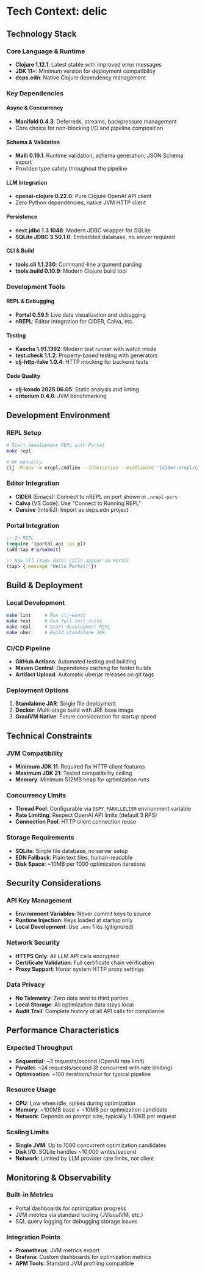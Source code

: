 # Tech Context: delic

## Technology Stack

### Core Language & Runtime
- **Clojure 1.12.1**: Latest stable with improved error messages
- **JDK 11+**: Minimum version for deployment compatibility
- **deps.edn**: Native Clojure dependency management

### Key Dependencies

#### Async & Concurrency
- **Manifold 0.4.3**: Deferreds, streams, backpressure management
- Core choice for non-blocking I/O and pipeline composition

#### Schema & Validation
- **Malli 0.19.1**: Runtime validation, schema generation, JSON Schema export
- Provides type safety throughout the pipeline

#### LLM Integration
- **openai-clojure 0.22.0**: Pure Clojure OpenAI API client
- Zero Python dependencies, native JVM HTTP client

#### Persistence
- **next.jdbc 1.3.1048**: Modern JDBC wrapper for SQLite
- **SQLite JDBC 3.50.1.0**: Embedded database, no server required

#### CLI & Build
- **tools.cli 1.1.230**: Command-line argument parsing
- **tools.build 0.10.9**: Modern Clojure build tool

### Development Tools

#### REPL & Debugging
- **Portal 0.59.1**: Live data visualization and debugging
- **nREPL**: Editor integration for CIDER, Calva, etc.

#### Testing
- **Kaocha 1.91.1392**: Modern test runner with watch mode
- **test.check 1.1.2**: Property-based testing with generators
- **clj-http-fake 1.0.4**: HTTP mocking for backend tests

#### Code Quality
- **clj-kondo 2025.06.05**: Static analysis and linting
- **criterium 0.4.6**: JVM benchmarking

## Development Environment

### REPL Setup
```bash
# Start development REPL with Portal
make repl

# Or manually
clj -M:dev -m nrepl.cmdline --interactive --middleware '[cider.nrepl/cider-middleware]'
```

### Editor Integration
- **CIDER** (Emacs): Connect to nREPL on port shown in `.nrepl-port`
- **Calva** (VS Code): Use "Connect to Running REPL"
- **Cursive** (IntelliJ): Import as deps.edn project

### Portal Integration
```clojure
;; In REPL
(require '[portal.api :as p])
(add-tap #'p/submit)

;; Now all (tap> data) calls appear in Portal
(tap> {:message "Hello Portal!"})
```

## Build & Deployment

### Local Development
```bash
make lint     # Run clj-kondo
make test     # Run full test suite
make repl     # Start development REPL
make uber     # Build standalone JAR
```

### CI/CD Pipeline
- **GitHub Actions**: Automated testing and building
- **Maven Central**: Dependency caching for faster builds
- **Artifact Upload**: Automatic uberjar releases on git tags

### Deployment Options
1. **Standalone JAR**: Single file deployment
2. **Docker**: Multi-stage build with JRE base image
3. **GraalVM Native**: Future consideration for startup speed

## Technical Constraints

### JVM Compatibility
- **Minimum JDK 11**: Required for HTTP client features
- **Maximum JDK 21**: Tested compatibility ceiling
- **Memory**: Minimum 512MB heap for optimization runs

### Concurrency Limits
- **Thread Pool**: Configurable via `DSPY_PARALLELISM` environment variable
- **Rate Limiting**: Respect OpenAI API limits (default 3 RPS)
- **Connection Pool**: HTTP client connection reuse

### Storage Requirements
- **SQLite**: Single file database, no server setup
- **EDN Fallback**: Plain text files, human-readable
- **Disk Space**: ~10MB per 1000 optimization iterations

## Security Considerations

### API Key Management
- **Environment Variables**: Never commit keys to source
- **Runtime Injection**: Keys loaded at startup only
- **Local Development**: Use `.env` files (gitignored)

### Network Security
- **HTTPS Only**: All LLM API calls encrypted
- **Certificate Validation**: Full certificate chain verification
- **Proxy Support**: Honor system HTTP proxy settings

### Data Privacy
- **No Telemetry**: Zero data sent to third parties
- **Local Storage**: All optimization data stays local
- **Audit Trail**: Complete history of all API calls for compliance

## Performance Characteristics

### Expected Throughput
- **Sequential**: ~3 requests/second (OpenAI rate limit)
- **Parallel**: ~24 requests/second (8 concurrent with rate limiting)
- **Optimization**: ~100 iterations/hour for typical pipeline

### Resource Usage
- **CPU**: Low when idle, spikes during optimization
- **Memory**: ~100MB base + ~10MB per optimization candidate
- **Network**: Depends on prompt size, typically 1-10KB per request

### Scaling Limits
- **Single JVM**: Up to 1000 concurrent optimization candidates
- **Disk I/O**: SQLite handles ~10,000 writes/second
- **Network**: Limited by LLM provider rate limits, not client

## Monitoring & Observability

### Built-in Metrics
- Portal dashboards for optimization progress
- JVM metrics via standard tooling (JVisualVM, etc.)
- SQL query logging for debugging storage issues

### Integration Points
- **Prometheus**: JVM metrics export
- **Grafana**: Custom dashboards for optimization metrics
- **APM Tools**: Standard JVM profiling compatible